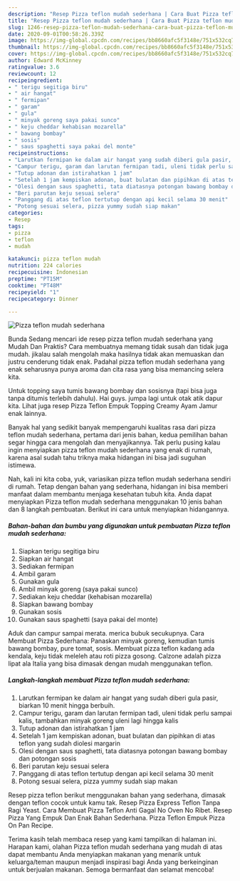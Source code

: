 ```yaml
---
description: "Resep Pizza teflon mudah sederhana | Cara Buat Pizza teflon mudah sederhana Yang Bisa Manjain Lidah"
title: "Resep Pizza teflon mudah sederhana | Cara Buat Pizza teflon mudah sederhana Yang Bisa Manjain Lidah"
slug: 1246-resep-pizza-teflon-mudah-sederhana-cara-buat-pizza-teflon-mudah-sederhana-yang-bisa-manjain-lidah
date: 2020-09-01T00:58:26.339Z
image: https://img-global.cpcdn.com/recipes/bb8660afc5f3148e/751x532cq70/pizza-teflon-mudah-sederhana-foto-resep-utama.jpg
thumbnail: https://img-global.cpcdn.com/recipes/bb8660afc5f3148e/751x532cq70/pizza-teflon-mudah-sederhana-foto-resep-utama.jpg
cover: https://img-global.cpcdn.com/recipes/bb8660afc5f3148e/751x532cq70/pizza-teflon-mudah-sederhana-foto-resep-utama.jpg
author: Edward McKinney
ratingvalue: 3.6
reviewcount: 12
recipeingredient:
- " terigu segitiga biru"
- " air hangat"
- " fermipan"
- " garam"
- " gula"
- " minyak goreng saya pakai sunco"
- " keju cheddar kehabisan mozarella"
- " bawang bombay"
- " sosis"
- " saus spaghetti saya pakai del monte"
recipeinstructions:
- "Larutkan fermipan ke dalam air hangat yang sudah diberi gula pasir, biarkan 10 menit hingga berbuih."
- "Campur terigu, garam dan larutan fermipan tadi, uleni tidak perlu sampai kalis, tambahkan minyak goreng uleni lagi hingga kalis"
- "Tutup adonan dan istirahatkan 1 jam"
- "Setelah 1 jam kempiskan adonan, buat bulatan dan pipihkan di atas teflon yang sudah diolesi margarin"
- "Olesi dengan saus spaghetti, tata diatasnya potongan bawang bombay dan potongan sosis"
- "Beri parutan keju sesuai selera"
- "Panggang di atas teflon tertutup dengan api kecil selama 30 menit"
- "Potong sesuai selera, pizza yummy sudah siap makan"
categories:
- Resep
tags:
- pizza
- teflon
- mudah

katakunci: pizza teflon mudah 
nutrition: 224 calories
recipecuisine: Indonesian
preptime: "PT15M"
cooktime: "PT48M"
recipeyield: "1"
recipecategory: Dinner

---
```



![Pizza teflon mudah sederhana](https://img-global.cpcdn.com/recipes/bb8660afc5f3148e/751x532cq70/pizza-teflon-mudah-sederhana-foto-resep-utama.jpg)

Bunda Sedang mencari ide resep pizza teflon mudah sederhana yang Mudah Dan Praktis? Cara membuatnya memang tidak susah dan tidak juga mudah. jikalau salah mengolah maka hasilnya tidak akan memuaskan dan justru cenderung tidak enak. Padahal pizza teflon mudah sederhana yang enak seharusnya punya aroma dan cita rasa yang bisa memancing selera kita.

Untuk topping saya tumis bawang bombay dan sosisnya (tapi bisa juga tanpa ditumis terlebih dahulu). Hai guys. jumpa lagi untuk otak atik dapur kita. Lihat juga resep Pizza Teflon Empuk Topping Creamy Ayam Jamur enak lainnya.

Banyak hal yang sedikit banyak mempengaruhi kualitas rasa dari pizza teflon mudah sederhana, pertama dari jenis bahan, kedua pemilihan bahan segar hingga cara mengolah dan menyajikannya. Tak perlu pusing kalau ingin menyiapkan pizza teflon mudah sederhana yang enak di rumah, karena asal sudah tahu triknya maka hidangan ini bisa jadi suguhan istimewa.


Nah, kali ini kita coba, yuk, variasikan pizza teflon mudah sederhana sendiri di rumah. Tetap dengan bahan yang sederhana, hidangan ini bisa memberi manfaat dalam membantu menjaga kesehatan tubuh kita. Anda dapat menyiapkan Pizza teflon mudah sederhana menggunakan 10 jenis bahan dan 8 langkah pembuatan. Berikut ini cara untuk menyiapkan hidangannya.

<!--inarticleads1-->

##### Bahan-bahan dan bumbu yang digunakan untuk pembuatan Pizza teflon mudah sederhana:

1. Siapkan  terigu segitiga biru
1. Siapkan  air hangat
1. Sediakan  fermipan
1. Ambil  garam
1. Gunakan  gula
1. Ambil  minyak goreng (saya pakai sunco)
1. Sediakan  keju cheddar (kehabisan mozarella)
1. Siapkan  bawang bombay
1. Gunakan  sosis
1. Gunakan  saus spaghetti (saya pakai del monte)


Aduk dan campur sampai merata. merica bubuk secukupnya. Cara Membuat Pizza Sederhana: Panaskan minyak goreng, kemudian tumis bawang bombay, pure tomat, sosis. Membuat pizza teflon kadang ada kendala, keju tidak meleleh atau roti pizza gosong. Calzone adalah pizza lipat ala Italia yang bisa dimasak dengan mudah menggunakan teflon. 

<!--inarticleads2-->

##### Langkah-langkah membuat Pizza teflon mudah sederhana:

1. Larutkan fermipan ke dalam air hangat yang sudah diberi gula pasir, biarkan 10 menit hingga berbuih.
1. Campur terigu, garam dan larutan fermipan tadi, uleni tidak perlu sampai kalis, tambahkan minyak goreng uleni lagi hingga kalis
1. Tutup adonan dan istirahatkan 1 jam
1. Setelah 1 jam kempiskan adonan, buat bulatan dan pipihkan di atas teflon yang sudah diolesi margarin
1. Olesi dengan saus spaghetti, tata diatasnya potongan bawang bombay dan potongan sosis
1. Beri parutan keju sesuai selera
1. Panggang di atas teflon tertutup dengan api kecil selama 30 menit
1. Potong sesuai selera, pizza yummy sudah siap makan


Resep pizza teflon berikut menggunakan bahan yang sederhana, dimasak dengan teflon cocok untuk kamu tak. Resep Pizza Express Teflon Tanpa Ragi Yeast. Cara Membuat Pizza Teflon Anti Gagal No Oven No Ribet. Resep Pizza Yang Empuk Dan Enak Bahan Sederhana. Pizza Teflon Empuk Pizza On Pan Recipe. 

Terima kasih telah membaca resep yang kami tampilkan di halaman ini. Harapan kami, olahan Pizza teflon mudah sederhana yang mudah di atas dapat membantu Anda menyiapkan makanan yang menarik untuk keluarga/teman maupun menjadi inspirasi bagi Anda yang berkeinginan untuk berjualan makanan. Semoga bermanfaat dan selamat mencoba!
